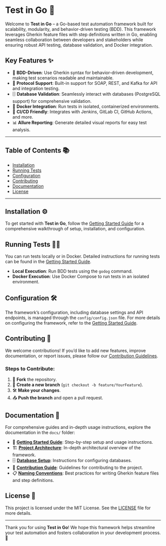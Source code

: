 # Test in Go 🚀

Welcome to **Test in Go** – a Go-based test automation framework built for scalability, modularity, and behavior-driven testing (BDD). This framework leverages Gherkin feature files with step definitions written in Go, enabling seamless collaboration between developers and stakeholders while ensuring robust API testing, database validation, and Docker integration.

## Key Features ✨

- 📝 **BDD-Driven**: Use Gherkin syntax for behavior-driven development, making test scenarios readable and maintainable.
- 🔗 **Protocol Support**: Built-in support for SOAP, REST, and Kafka for API and integration testing.
- 🗄️ **Database Validation**: Seamlessly interact with databases (PostgreSQL support) for comprehensive validation.
- 🐳 **Docker Integration**: Run tests in isolated, containerized environments.
- 🔧 **CI/CD Friendly**: Integrates with Jenkins, GitLab CI, GitHub Actions, and more.
- 📊 **Allure Reporting**: Generate detailed visual reports for easy test analysis.

---

## Table of Contents 📚

- [Installation](#installation)
- [Running Tests](#running-tests)
- [Configuration](#configuration)
- [Contributing](#contributing)
- [Documentation](#documentation)
- [License](#license)

---

## Installation ⚙️

To get started with **Test in Go**, follow the [Getting Started Guide](docs/getting_started.md) for a comprehensive walkthrough of setup, installation, and configuration.

## Running Tests 🏃‍♂️

You can run tests locally or in Docker. Detailed instructions for running tests can be found in the [Getting Started Guide](docs/getting_started.md).

- **Local Execution**: Run BDD tests using the `godog` command.
- **Docker Execution**: Use Docker Compose to run tests in an isolated environment.

## Configuration 🛠️

The framework’s configuration, including database settings and API endpoints, is managed through the `config/config.json` file. For more details on configuring the framework, refer to the [Getting Started Guide](docs/getting_started.md#configuration).

## Contributing 🤝

We welcome contributions! If you’d like to add new features, improve documentation, or report issues, please follow our [Contribution Guidelines](docs/contribution.md).

### Steps to Contribute:

1. 🍴 **Fork** the repository.
2. 🌿 **Create a new branch** (`git checkout -b feature/YourFeature`).
3. 🛠️ **Make your changes**.
4. 📤 **Push the branch** and open a pull request.

## Documentation 📖

For comprehensive guides and in-depth usage instructions, explore the documentation in the `docs/` folder:

- 📗 **[Getting Started Guide](docs/getting_started.md)**: Step-by-step setup and usage instructions.
- 🏗️ **[Project Architecture](docs/project_architecture.md)**: In-depth architectural overview of the framework.
- 🗄️ **[Database Setup](docs/database_setup.md)**: Instructions for configuring databases.
- 🔧 **[Contribution Guide](docs/contribution.md)**: Guidelines for contributing to the project.
- 📋 **[Naming Conventions](docs/naming_conventions.md)**: Best practices for writing Gherkin feature files and step definitions.

## License 📜

This project is licensed under the MIT License. See the [LICENSE](LICENSE.md) file for more details.

---

Thank you for using **Test in Go**! We hope this framework helps streamline your test automation and fosters collaboration in your development process. 🙌
